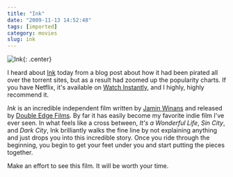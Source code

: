 ```yaml
---
title: "Ink"
date: "2009-11-13 14:52:48"
tags: [imported]
category: movies
slug: ink
---
```


![Ink]({filename}/images/2009/ink.jpg){: .center}

I heard about <a href="http://www.imdb.com/title/tt1071804/">Ink</a> today from a blog post about how it had been pirated all over the torrent sites, but as a result had zoomed up the popularity charts. If you have Netflix, it's available on <a href="http://www.netflix.com/Movie/Ink/70125584">Watch Instantly</a>, and I highly, highly recommend it.

<em>Ink</em> is an incredible independent film written by <a href="http://www.imdb.com/name/nm1985821/">Jamin Winans</a> and released by <a href="http://www.doubleedgefilms.com/">Double Edge Films</a>. By far it has easily become my favorite indie film I've ever seen. In what feels like a cross between, <em>It's a Wonderful Life</em>, <em>Sin City</em>, and <em>Dark City</em>, Ink brilliantly walks the fine line by not explaining anything and just drops you into this incredible story. Once you ride through the beginning, you begin to get your feet under you and start putting the pieces together.

Make an effort to see this film. It will be worth your time.
